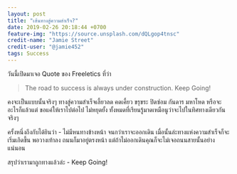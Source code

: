 ```yaml
---
layout: post
title: "เส้นทางสู่ความสำเร็จ?"
date: 2019-02-26 20:18:44 +0700
feature-img: "https://source.unsplash.com/dQLgop4tnsc"
credit-name: "Jamie Street"
credit-user: "@jamie452"
tags: Success
---
```

วันนี้เปิดมาเจอ Quote ของ Freeletics ที่ว่า

> The road to success is always under construction. Keep Going!

คงจะเป็นแบบนั้นจริงๆ ทางสู่ความสำเร็จเลี้ยวลด คดเคี้ยว ขรุขระ ปิดซ่อม กันดาร มหาโหด หรือจะอะไรก็แล้วแต่ ขอแค่ให้เราไปต่อไป ไม่หยุดยั้ง ทั้งหมดที่เรียนรู้มาดเหมือนูว่าจะไปในทิศทางเดียวกันจริงๆ

ครั้งหนึ่งถึงกับได้ยินว่า - ไม่มีหนทางข้างหน้า จนกว่าเราจะออกเดิน เมื่อนั้นล่ะทางแห่งความสำเร็จก็จะเริ่มเกิดขึ้น พอวางเท้าลง ถนนก็มาอยู่ตรงหน้า แต่ถ้าไม่ออกเดินคุณก็จะไม่เจอถนนสายนั้นอย่างแน่นอน

สรุปว่าเรามาถูกทางแล้วล่ะ - Keep Going!
